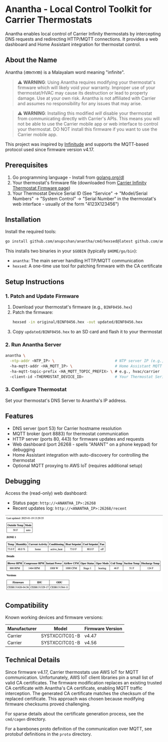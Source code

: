 # Anantha - Local Control Toolkit for Carrier Thermostats

Anantha enables local control of Carrier Infinity thermostats by intercepting DNS requests and redirecting HTTP/MQTT connections. It provides a web dashboard and Home Assistant integration for thermostat control.

## About the Name

Anantha (അനന്ത) is a Malayalam word meaning "infinite".

> ⚠️ **WARNING**: Using Anantha requires modifying your thermostat's firmware which will likely void your warranty. Improper use of your thermostat/HVAC may cause its destruction or lead to property damage. Use at your own risk. Anantha is not affiliated with Carrier and assumes no responsibility for any issues that may arise.

> ⚠️ **WARNING**: Installing this modified *will* disable your thermostat from communicating directly with Carrier's APIs. This means you will not be able to use the Carrier mobile app or web interface to control your thermostat. DO NOT install this firmware if you want to use the Carrier mobile app.

This project was inspired by [Infinitude](https://github.com/nebulous/infinitude) and supports the MQTT-based protocol used since firmware version v4.17.

## Prerequisites

1. Go programming language - Install from [golang.org/dl](http://golang.org/dl)
2. Your thermostat's firmware file (downloaded from [Carrier Infinity Thermostat Firmware page](https://www.myinfinitytouch.carrier.com/Infinity/Downloads))
3. Your Thermostat Device Serial ID (See "Service" -> "Model/Serial Numbers" -> "System Control" -> "Serial Number" in the thermostat's web interface - usually of the form "4123X123456")

## Installation

Install the required tools:
```bash
go install github.com/anupcshan/anantha/cmd/hexsed@latest github.com/anupcshan/anantha/cmd/anantha@latest
```

This installs two binaries in your `$GOBIN` (typically `$HOME/go/bin`):
- `anantha`: The main server handling HTTP/MQTT communication
- `hexsed`: A one-time use tool for patching firmware with the CA certificate

## Setup Instructions

### 1. Patch and Update Firmware

1. Download your thermostat's firmware (e.g., `BINF0456.hex`)
2. Patch the firmware:
   ```bash
   hexsed -in original/BINF0456.hex -out updated/BINF0456.hex
   ```
3. Copy `updated/BINF0456.hex` to an SD card and flash it to your thermostat

### 2. Run Anantha Server

```bash
anantha \
  -ntp-addr <NTP_IP> \                           # NTP server IP (e.g., 192.168.86.1)
  -ha-mqtt-addr <HA_MQTT_IP> \                   # Home Assistant MQTT server IP
  -ha-mqtt-topic-prefix <HA_MQTT_TOPIC_PREFIX> \ # e.g., hvac/carrier
  -client-id <THERMOSTAT_DEVICE_ID>              # Your Thermostat Serial ID
```

### 3. Configure Thermostat

Set your thermostat's DNS Server to Anantha's IP address.

## Features

- DNS server (port 53) for Carrier hostname resolution
- MQTT broker (port 8883) for thermostat communication
- HTTP server (ports 80, 443) for firmware updates and requests
- Web dashboard (port 26268 - spells "ANANT" on a phone keypad) for debugging
- Home Assistant integration with auto-discovery for controlling the thermostat
- Optional MQTT proxying to AWS IoT (requires additional setup)

## Debugging

Access the (read-only) web dashboard:
- Status page: `http://<ANANTHA_IP>:26268`
- Recent updates log: `http://<ANANTHA_IP>:26268/recent`

![Dashboard](dashboard.png)

## Compatibility

Known working devices and firmware versions:

| Manufacturer | Model | Firmware Version |
|-------------|-------|------------------|
| Carrier | SYSTXCCITC01-B | v4.47 |
| Carrier | SYSTXCCITC01-B | v4.56 |

## Technical Details

Since firmware v4.17, Carrier thermostats use AWS IoT for MQTT communication. Unfortunately, AWS IoT client libraries pin a small list of valid CA certificates. The firmware modification replaces an existing trusted CA certificate with Anantha's CA certificate, enabling MQTT traffic interception. The generated CA certificate matches the checksum of the replaced certificate. This approach was chosen because modifying firmware checksums proved challenging.

For sparse details about the certificate generation process, see the `cmd/cagen` directory.

For a barebones proto definition of the communication over MQTT, see protobuf definitions in the `proto` directory.